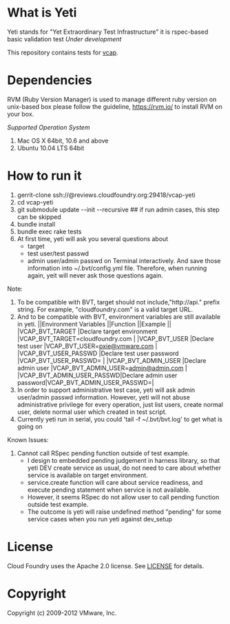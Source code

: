 # What is Yeti

Yeti stands for "Yet Extraordinary Test Infrastructure"
it is rspec-based basic validation test
*Under development*

This repository contains tests for [vcap](https://github.com/cloudfoundry/vcap).

# Dependencies
RVM (Ruby Version Manager) is used to manage different ruby version on unix-based box
please follow the guideline, https://rvm.io/ to install RVM on your box.

_Supported Operation System_
1. Mac OS X 64bit, 10.6 and above
2. Ubuntu 10.04 LTS 64bit

# How to run it
1. gerrit-clone ssh://<YOUR-NAME>@reviews.cloudfoundry.org:29418/vcap-yeti
2. cd vcap-yeti
3. git submodule update --init --recursive ## if run admin cases, this step can be skipped
4. bundle install
5. bundle exec rake tests
6. At first time, yeti will ask you several questions about
    - target
    - test user/test passwd
    - admin user/admin passwd
   on Terminal interactively.
   And save those information into ~/.bvt/config.yml file.
   Therefore, when running again, yeit will never ask those questions again.

Note:
1. To be compatible with BVT, target should not include,"http://api." prefix string.
   For example, "cloudfoundry.com" is a valid target URL.
2. And to be compatible with BVT, environment variables are still available in yeti.
||Environment Variables    ||Function                  ||Example                                ||
|VCAP_BVT_TARGET           |Declare target environment |VCAP_BVT_TARGET=cloudfoundry.com         |
|VCAP_BVT_USER             |Declare test user          |VCAP_BVT_USER=pxie@vmware.com            |
|VCAP_BVT_USER_PASSWD      |Declare test user password |VCAP_BVT_USER_PASSWD=<MY-PASSWORD>       |
|VCAP_BVT_ADMIN_USER       |Declare admin user         |VCAP_BVT_ADMIN_USER=admin@admin.com      |
|VCAP_BVT_ADMIN_USER_PASSWD|Declare admin user password|VCAP_BVT_ADMIN_USER_PASSWD=<ADMIN-PASSWD>|
3. In order to support administrative test case, yeti will ask admin user/admin passwd information.
   However, yeti will not abuse administrative privilege for every operation,
   just list users, create normal user, delete normal user which created in test script.
4. Currently yeti run in serial, you could 'tail -f ~/.bvt/bvt.log' to get what is going on

Known Issues:
1. Cannot call RSpec pending function outside of test example.
    - I design to embedded pending judgement in harness library,
      so that yeti DEV create service as usual, do not need to care about whether service
      is available on target environment.
    - service.create function will care about service readiness,
      and execute pending statement when service is not available.
    - However, it seems RSpec do not allow user to call pending function outside test example.
    - The outcome is yeti will raise undefined method "pending" for some service cases
      when you run yeti against dev_setup

# License

Cloud Foundry uses the Apache 2.0 license. See
[LICENSE](https://github.com/cloudfoundry/vcap-tests/blob/master/LICENSE) for details.

# Copyright

Copyright (c) 2009-2012 VMware, Inc.

